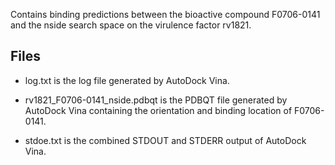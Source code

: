 Contains binding predictions between the bioactive compound F0706-0141 and the nside search space on the virulence factor rv1821.

## Files

- log.txt is the log file generated by AutoDock Vina.

- rv1821_F0706-0141_nside.pdbqt is the PDBQT file generated by AutoDock Vina containing the orientation and binding location of F0706-0141.

- stdoe.txt is the combined STDOUT and STDERR output of AutoDock Vina.

